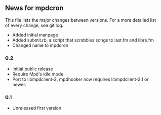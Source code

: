 ## News for mpdcron

This file lists the major changes between versions. For a more detailed list of
every change, see git log.

* Added initial manpage
* Added submit.rb, a script that scrobbles songs to last.fm and libre.fm
* Changed name to mpdcron

### 0.2
* Initial public release
* Require Mpd's idle mode
* Port to libmpdclient-2, mpdhooker now requires libmpdclient-2.1 or newer.

### 0.1
* Unreleased first version

<!-- vim: set tw=80 ft=mkd spell spelllang=en sw=4 sts=4 et : -->
